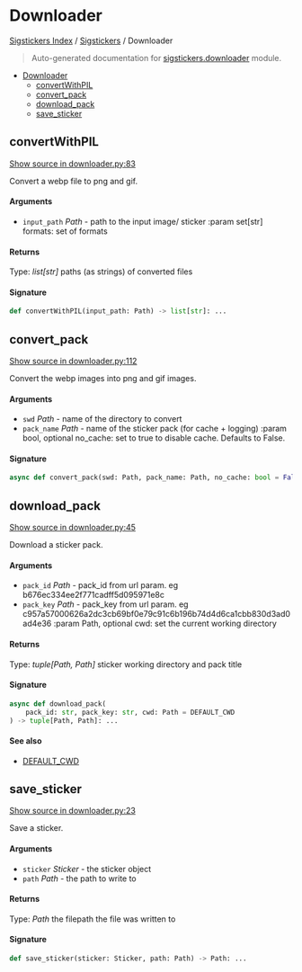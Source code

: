 # Downloader

[Sigstickers Index](../README.md#sigstickers-index) / [Sigstickers](./index.md#sigstickers) / Downloader

> Auto-generated documentation for [sigstickers.downloader](../../../sigstickers/downloader.py) module.

- [Downloader](#downloader)
  - [convertWithPIL](#convertwithpil)
  - [convert_pack](#convert_pack)
  - [download_pack](#download_pack)
  - [save_sticker](#save_sticker)

## convertWithPIL

[Show source in downloader.py:83](../../../sigstickers/downloader.py#L83)

Convert a webp file to png and gif.

#### Arguments

- `input_path` *Path* - path to the input image/ sticker
:param set[str] formats: set of formats

#### Returns

Type: *list[str]*
paths (as strings) of converted files

#### Signature

```python
def convertWithPIL(input_path: Path) -> list[str]: ...
```



## convert_pack

[Show source in downloader.py:112](../../../sigstickers/downloader.py#L112)

Convert the webp images into png and gif images.

#### Arguments

- `swd` *Path* - name of the directory to convert
- `pack_name` *Path* - name of the sticker pack (for cache + logging)
:param bool, optional no_cache: set to true to disable cache. Defaults to False.

#### Signature

```python
async def convert_pack(swd: Path, pack_name: Path, no_cache: bool = False) -> None: ...
```



## download_pack

[Show source in downloader.py:45](../../../sigstickers/downloader.py#L45)

Download a sticker pack.

#### Arguments

- `pack_id` *Path* - pack_id from url param. eg b676ec334ee2f771cadff5d095971e8c
- `pack_key` *Path* - pack_key from url param. eg
 c957a57000626a2dc3cb69bf0e79c91c6b196b74d4d6ca1cbb830d3ad0ad4e36
:param Path, optional cwd: set the current working directory

#### Returns

Type: *tuple[Path, Path]*
sticker working directory and pack title

#### Signature

```python
async def download_pack(
    pack_id: str, pack_key: str, cwd: Path = DEFAULT_CWD
) -> tuple[Path, Path]: ...
```

#### See also

- [DEFAULT_CWD](#default_cwd)



## save_sticker

[Show source in downloader.py:23](../../../sigstickers/downloader.py#L23)

Save a sticker.

#### Arguments

- `sticker` *Sticker* - the sticker object
- `path` *Path* - the path to write to

#### Returns

Type: *Path*
the filepath the file was written to

#### Signature

```python
def save_sticker(sticker: Sticker, path: Path) -> Path: ...
```